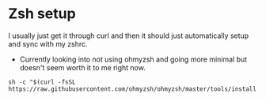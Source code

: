 # Zsh setup

I usually just get it through curl and then it should just automatically setup
and sync with my zshrc. 

- Currently looking into not using ohmyzsh and going more minimal but doesn't
seem worth it to me right now. 

```
sh -c "$(curl -fsSL https://raw.githubusercontent.com/ohmyzsh/ohmyzsh/master/tools/install.sh)"
```
